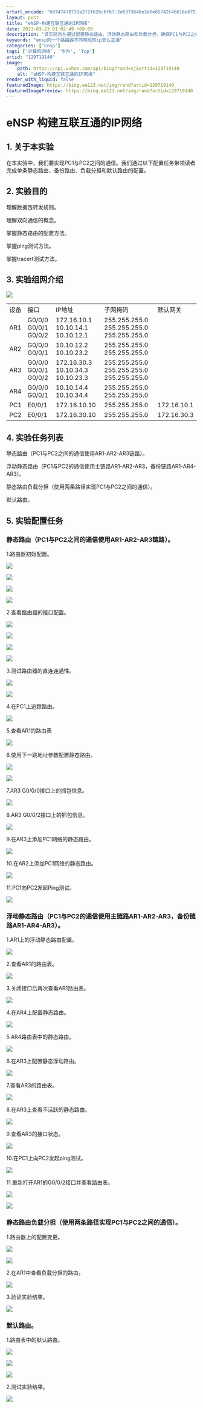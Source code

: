 ```yaml
---
arturl_encode: "68747470733a2f2f626c6f67:2e6373646e2e6e65742f46616e6757656e4a696e673135302f:61727469636c652f64657461696c732f313239373139313430"
layout: post
title: "eNSP-构建互联互通的IP网络"
date: 2023-03-23 01:02:49 +08:00
description: "该实验旨在通过配置静态路由、浮动静态路由和负载分担，确保PC1与PC2之间的通信。实验涉及AR系列路"
keywords: "ensp同一个路由器不同网段的ip怎么互通"
categories: ['Ensp']
tags: ['计算机网络', '华为', 'Tcp']
artid: "129719140"
image:
    path: https://api.vvhan.com/api/bing?rand=sj&artid=129719140
    alt: "eNSP-构建互联互通的IP网络"
render_with_liquid: false
featuredImage: https://bing.ee123.net/img/rand?artid=129719140
featuredImagePreview: https://bing.ee123.net/img/rand?artid=129719140
---
```


# eNSP 构建互联互通的IP网络

## 1. 关于本实验

在本实验中，我们要实现PC1与PC2之间的通信。我们通过以下配置任务带领读者完成单条静态路由、备份路由、负载分担和默认路由的配置。

## 2. 实验目的

理解数据包转发规则。

理解双向通信的概念。

掌握静态路由的配置方法。

掌握ping测试方法。

掌握tracert测试方法。

## 3. 实验组网介绍

![](https://i-blog.csdnimg.cn/blog_migrate/6b7b58c6741ada3125b60d0ac0de75f3.png)

|  |  |  |  |  |
| --- | --- | --- | --- | --- |
| 设备 | 接口 | IP地址 | 子网掩码 | 默认网关 |
| AR1 | G0/0/0  G0/0/1  G0/0/2 | 172.16.10.1  10.10.14.1  10.10.12.1 | 255.255.255.0  255.255.255.0  255.255.255.0 |  |
| AR2 | G0/0/0  G0/0/1 | 10.10.12.2  10.10.23.2 | 255.255.255.0  255.255.255.0 |  |
| AR3 | G0/0/0  G0/0/1  G0/0/2 | 172.16.30.3  10.10.34.3  10.10.23.3 | 255.255.255.0  255.255.255.0  255.255.255.0 |  |
| AR4 | G0/0/0  G0/0/1 | 10.10.14.4  10.10.34.4 | 255.255.255.0  255.255.255.0 |  |
| PC1 | E0/0/1 | 172.16.10.10 | 255.255.255.0 | 172.16.10.1 |
| PC2 | E0/0/1 | 172.16.30.10 | 255.255.255.0 | 172.16.30.3 |

## 4. 实验任务列表

静态路由（PC1与PC2之间的通信使用AR1-AR2-AR3链路）。

浮动静态路由（PC1与PC2的通信使用主链路AR1-AR2-AR3，备份链路AR1-AR4-AR3）。

静态路由负载分担（使用两条路径实现PC1与PC2之间的通信）。

默认路由。

## 5. 实验配置任务

### 静态路由（PC1与PC2之间的通信使用AR1-AR2-AR3链路）。

1.路由器初始配置。

![](https://i-blog.csdnimg.cn/blog_migrate/e32c8592437dbe3880963fb521cd8b59.png)

![](https://i-blog.csdnimg.cn/blog_migrate/5113f6a8f29eb789712ce441b4ba484d.png)

![](https://i-blog.csdnimg.cn/blog_migrate/a08c1083d721508113e86b9f227f752c.png)

![](https://i-blog.csdnimg.cn/blog_migrate/e0ad16475dc79440624fcddda6eb16dd.png)

2.查看路由器的接口配置。

![](https://i-blog.csdnimg.cn/blog_migrate/caf8593d2241d5b45f5308f734dabef8.png)

![](https://i-blog.csdnimg.cn/blog_migrate/4732f231622d08ef45cb186050de2e98.png)

![](https://i-blog.csdnimg.cn/blog_migrate/d0a679e4dc0b48a8ef8db2e271a240b2.png)

![](https://i-blog.csdnimg.cn/blog_migrate/c0cb95f1bd4e331b18f1257ff7afb2d4.png)

3.测试路由器的直连连通性。

![](https://i-blog.csdnimg.cn/blog_migrate/5a2f4e8a9b63b7407c0d7900dcbc5e9f.png)

![](https://i-blog.csdnimg.cn/blog_migrate/3d22814af9f571e9376b9782f3b612e3.png)

4.在PC1上追踪路由。

![](https://i-blog.csdnimg.cn/blog_migrate/a60777271ea2eb662885a8b763139fde.png)

5.查看AR1的路由表

![](https://i-blog.csdnimg.cn/blog_migrate/0bfbdcbc631a3d4c4f0d95e26f41b84d.png)

6.使用下一跳地址参数配置静态路由。

![](https://i-blog.csdnimg.cn/blog_migrate/5e752912427ec33024b7b5addc1663e5.png)

![](https://i-blog.csdnimg.cn/blog_migrate/633a379927985f8b609d7e521a06884f.png)

7.AR3 G0/0/0接口上的抓包信息。

![](https://i-blog.csdnimg.cn/blog_migrate/d45735e1fc0482a2f91d823527ebdc80.png)

8.AR3 G0/0/2接口上的抓包信息。

![](https://i-blog.csdnimg.cn/blog_migrate/6e872a0ce03918651f9fa3ce0cda2d63.png)

9.在AR3上添加PC1网络的静态路由。

![](https://i-blog.csdnimg.cn/blog_migrate/954573ad6b030a8b396fb9c114878239.png)

10.在AR2上添加PC1网络的静态路由。

![](https://i-blog.csdnimg.cn/blog_migrate/796b755937c05af122b714d7b2d760f0.png)

11.PC1向PC2发起Ping测试。

![](https://i-blog.csdnimg.cn/blog_migrate/e54b909e13cfee16a06eae8fcc0a7061.png)

### 浮动静态路由（PC1与PC2的通信使用主链路AR1-AR2-AR3，备份链路AR1-AR4-AR3）。

1.AR1上的浮动静态路由配置。

![](https://i-blog.csdnimg.cn/blog_migrate/e00340a5156ed77ede2adede066a2661.png)

2.查看AR1的路由表。

![](https://i-blog.csdnimg.cn/blog_migrate/44dfe31d97db0e047f523056addbbd9e.png)

3.关闭接口后再次查看AR1路由表。

![](https://i-blog.csdnimg.cn/blog_migrate/60384b29c475a1742733f68751f9adda.png)

4.在AR4上配置静态路由。

![](https://i-blog.csdnimg.cn/blog_migrate/4c76878f09f247ba9231a4fd6fd3b0c7.png)

5.AR4路由表中的静态路由。

![](https://i-blog.csdnimg.cn/blog_migrate/8d6cb634ae336c7b4b1a6e18948eba4b.png)

6.在AR3上配置静态浮动路由。

![](https://i-blog.csdnimg.cn/blog_migrate/0f523df68bbe150951b7284759c3c74e.png)

7.查看AR3的路由表。

![](https://i-blog.csdnimg.cn/blog_migrate/a10d287fff0f26a748067b842599f6d2.png)

8.在AR3上查看不活跃的静态路由。

![](https://i-blog.csdnimg.cn/blog_migrate/a52cfa13349a6af20f6691401186dc8f.png)

9.查看AR3的接口状态。

![](https://i-blog.csdnimg.cn/blog_migrate/8e93164cd304b8c0ee02bd3851a9cd49.png)

10.在PC1上向PC2发起ping测试。

![](https://i-blog.csdnimg.cn/blog_migrate/8135752ba839335996879a774bebcb82.png)

11.重新打开AR1的G0/0/2接口并查看路由表。

![](https://i-blog.csdnimg.cn/blog_migrate/4f65d0ea226bbb9c160c3e33a58a77f6.png)

![](https://i-blog.csdnimg.cn/blog_migrate/d51b00b85073571508f33836af158ee5.png)

### 静态路由负载分担（使用两条路径实现PC1与PC2之间的通信）。

1.路由器上的配置变更。

![](https://i-blog.csdnimg.cn/blog_migrate/9d013531a77fb07d471ee441ef338c9e.png)

![](https://i-blog.csdnimg.cn/blog_migrate/714f78053ecca8ad9c764c5c6e220b8c.png)

2.在AR1中查看负载分担的路由。

![](https://i-blog.csdnimg.cn/blog_migrate/570f0b265d594c72bcfbcd36040eb4b1.png)

3.验证实验结果。

![](https://i-blog.csdnimg.cn/blog_migrate/9d98ff5a4c524d2b853e192af1393d41.png)

### 默认路由。

1.路由表中的默认路由。

![](https://i-blog.csdnimg.cn/blog_migrate/49d48b9a1eab85721c5d3913ac76a89f.png)

![](https://i-blog.csdnimg.cn/blog_migrate/944f94e2d972fbe615ad763d199d9e59.png)

![](https://i-blog.csdnimg.cn/blog_migrate/6a64a1618b73cf0be45334f616f20969.png)

2.测试实验结果。

![](https://i-blog.csdnimg.cn/blog_migrate/d4fea97e0cf51f67d6917fcb40f849f9.png)